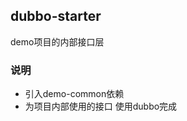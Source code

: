 dubbo-starter
---------------------------
demo项目的内部接口层

### 说明

* 引入demo-common依赖
* 为项目内部使用的接口 使用dubbo完成


